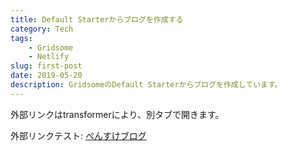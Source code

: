 ```yaml
---
title: Default Starterからブログを作成する
category: Tech
tags:
    - Gridsome
    - Netlify
slug: first-post
date: 2019-05-20
description: GridsomeのDefault Starterからブログを作成しています。
---
```


外部リンクはtransformerにより、別タブで開きます。

外部リンクテスト: [ぺんすけブログ](https://pensuke.work)